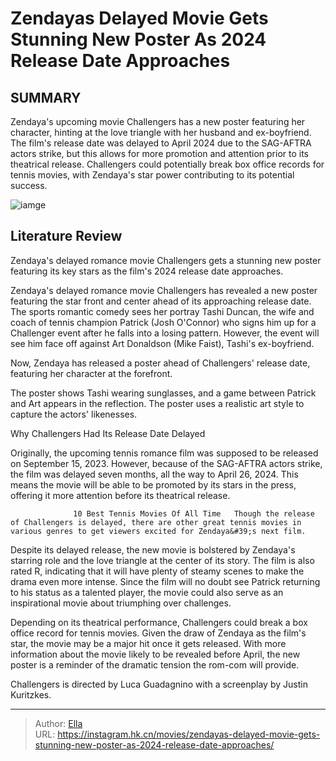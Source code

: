 # Zendayas Delayed Movie Gets Stunning New Poster As 2024 Release Date Approaches


## SUMMARY 



  Zendaya&#39;s upcoming movie Challengers has a new poster featuring her character, hinting at the love triangle with her husband and ex-boyfriend.   The film&#39;s release date was delayed to April 2024 due to the SAG-AFTRA actors strike, but this allows for more promotion and attention prior to its theatrical release.   Challengers could potentially break box office records for tennis movies, with Zendaya&#39;s star power contributing to its potential success.  

![iamge](https://static1.srcdn.com/wordpress/wp-content/uploads/2024/01/zendaya-in-challengers.jpg)

## Literature Review

Zendaya&#39;s delayed romance movie Challengers gets a stunning new poster featuring its key stars as the film&#39;s 2024 release date approaches.




Zendaya&#39;s delayed romance movie Challengers has revealed a new poster featuring the star front and center ahead of its approaching release date. The sports romantic comedy sees her portray Tashi Duncan, the wife and coach of tennis champion Patrick (Josh O&#39;Connor) who signs him up for a Challenger event after he falls into a losing pattern. However, the event will see him face off against Art Donaldson (Mike Faist), Tashi&#39;s ex-boyfriend.




Now, Zendaya has released a poster ahead of Challengers&#39; release date, featuring her character at the forefront.


 

The poster shows Tashi wearing sunglasses, and a game between Patrick and Art appears in the reflection. The poster uses a realistic art style to capture the actors&#39; likenesses.


 Why Challengers Had Its Release Date Delayed 
          

Originally, the upcoming tennis romance film was supposed to be released on September 15, 2023. However, because of the SAG-AFTRA actors strike, the film was delayed seven months, all the way to April 26, 2024. This means the movie will be able to be promoted by its stars in the press, offering it more attention before its theatrical release.




                  10 Best Tennis Movies Of All Time   Though the release of Challengers is delayed, there are other great tennis movies in various genres to get viewers excited for Zendaya&#39;s next film.   

Despite its delayed release, the new movie is bolstered by Zendaya&#39;s starring role and the love triangle at the center of its story. The film is also rated R, indicating that it will have plenty of steamy scenes to make the drama even more intense. Since the film will no doubt see Patrick returning to his status as a talented player, the movie could also serve as an inspirational movie about triumphing over challenges.

Depending on its theatrical performance, Challengers could break a box office record for tennis movies. Given the draw of Zendaya as the film&#39;s star, the movie may be a major hit once it gets released. With more information about the movie likely to be revealed before April, the new poster is a reminder of the dramatic tension the rom-com will provide.






Challengers is directed by Luca Guadagnino with a screenplay by Justin Kuritzkes.






---

> Author: [Ella](https://instagram.hk.cn/)  
> URL: https://instagram.hk.cn/movies/zendayas-delayed-movie-gets-stunning-new-poster-as-2024-release-date-approaches/  

